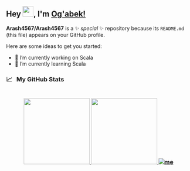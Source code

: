 ## Hey <img src="https://github.com/TheDudeThatCode/TheDudeThatCode/blob/master/Assets/Hi.gif" width="29px">, I'm [Og'abek!](https://t.me/fullstackmaster007)

**Arash4567/Arash4567** is a ✨ _special_ ✨ repository because its `README.md` (this file) appears on your GitHub profile.

Here are some ideas to get you started:

- 🔭 I’m currently working on Scala
- 🌱 I’m currently learning Scala

<h3>
  <summary>
    📈  &nbsp; My GitHub Stats
  </summary> 
  
  <br> 

  <p align="center">
   <a href="https://github.com/Arash4567">
    <img height="180em" src="https://github-readme-stats-eight-theta.vercel.app/api?username=Arash4567&show_icons=true&theme=tokionight&count_private=true"/>
    <img height="180em" src="https://github-readme-stats.vercel.app/api/top-langs/?username=Arash4567&show_icons=true&theme=tokionight&layout=compact"/>
     <a href="https://33i8k.csb.app"><img src="https://i.ibb.co/JjDq4FJ/Screencast-2021-09-08-15-25-33-1.gif" alt="me" border="0"></a>
  </a>
</p>
</h3>
